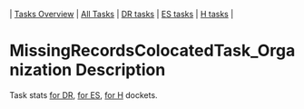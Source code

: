 | [Tasks Overview](tasks-overview.md) | [All Tasks](../alltasks.md) | [DR tasks](../docs-DR/tasklist.md) | [ES tasks](../docs-ES/tasklist.md) | [H tasks](../docs-H/tasklist.md) |

# MissingRecordsColocatedTask_Organization Description

Task stats [for DR](../docs-DR/MissingRecordsColocatedTask_Organization.md), [for ES](../docs-ES/MissingRecordsColocatedTask_Organization.md), [for H](../docs-H/MissingRecordsColocatedTask_Organization.md) dockets.

